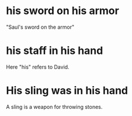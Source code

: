 # his sword on his armor

"Saul's sword on the armor"

# his staff in his hand

Here "his" refers to David.

# His sling was in his hand

A sling is a weapon for throwing stones.